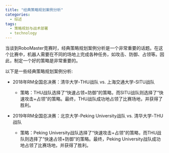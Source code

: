 ```yaml
---  
title: "经典策略规划案例分析"  
categories:  
  - 综述  
tags: 
  - 策略规划与战术部署 
  - technology  
---  
```


当谈到RoboMaster竞赛时，经典策略规划案例分析是一个非常重要的话题。在这个比赛中，机器人需要在不同的场地上完成各种任务，如攻击、防御、占领等。因此，制定一个好的策略是非常重要的。

以下是一些经典策略规划案例分析:

- 2018年RM全国总决赛：清华大学-THU战队 vs. 上海交通大学-SITU战队
    - 策略：THU战队选择了“快速占领+防御”的策略，而SITU战队则选择了“快速攻击+占领”的策略。最终，THU战队成功地占领了比赛场地，并获得了胜利。

- 2019年RM全国总决赛：北京大学-Peking University战队 vs. 清华大学-THU战队
    - 策略：Peking University战队选择了“快速攻击+占领”的策略，而THU战队则选择了“快速占领+防御”的策略。最终，Peking University战队成功地占领了比赛场地，并获得了胜利。 
